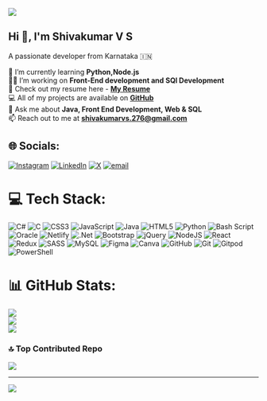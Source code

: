 [![](https://visitcount.itsvg.in/api?id=Shivakumar-VS&icon=5&color=13)](https://visitcount.itsvg.in)

## Hi 👋, I'm Shivakumar V S 
A passionate developer from Karnataka 🇮🇳  

🌱 I’m currently learning **Python,Node.js**  
👨‍💻 I’m working on **Front-End development and SQl Development**  
📑 Check out my resume here - **[My Resume](https://drive.google.com/drive/folders/1qqVklGQOV-lWDgJqrfiCbGGTpvGNj8pW?usp=sharing)**  
💻 All of my projects are available on **[GitHub](https://github.com/Shivakumar-VS)**   
💬 Ask me about **Java, Front End Development, Web & SQL**  
📫 Reach out to me at **shivakumarvs.276@gmail.com**  

## 🌐 Socials:
[![Instagram](https://img.shields.io/badge/Instagram-%23E4405F.svg?logo=Instagram&logoColor=white)](https://instagram.com/i.am.shivakumar) [![LinkedIn](https://img.shields.io/badge/LinkedIn-%230077B5.svg?logo=linkedin&logoColor=white)](https://www.linkedin.com/in/shivakumar-v-s-4313292b1/) [![X](https://img.shields.io/badge/X-black.svg?logo=X&logoColor=white)](https://x.com/https://x.com/iamShivakumarvs) [![email](https://img.shields.io/badge/Email-D14836?logo=gmail&logoColor=white)](mailto:shivakumar.vs276@gmail.com) 

# 💻 Tech Stack:
![C#](https://img.shields.io/badge/c%23-%23239120.svg?style=plastic&logo=csharp&logoColor=white) ![C](https://img.shields.io/badge/c-%2300599C.svg?style=plastic&logo=c&logoColor=white) ![CSS3](https://img.shields.io/badge/css3-%231572B6.svg?style=plastic&logo=css3&logoColor=white) ![JavaScript](https://img.shields.io/badge/javascript-%23323330.svg?style=plastic&logo=javascript&logoColor=%23F7DF1E) ![Java](https://img.shields.io/badge/java-%23ED8B00.svg?style=plastic&logo=openjdk&logoColor=white) ![HTML5](https://img.shields.io/badge/html5-%23E34F26.svg?style=plastic&logo=html5&logoColor=white) ![Python](https://img.shields.io/badge/python-3670A0?style=plastic&logo=python&logoColor=ffdd54) ![Bash Script](https://img.shields.io/badge/bash_script-%23121011.svg?style=plastic&logo=gnu-bash&logoColor=white) ![Oracle](https://img.shields.io/badge/Oracle-F80000?style=plastic&logo=oracle&logoColor=white) ![Netlify](https://img.shields.io/badge/netlify-%23000000.svg?style=plastic&logo=netlify&logoColor=#00C7B7) ![.Net](https://img.shields.io/badge/.NET-5C2D91?style=plastic&logo=.net&logoColor=white) ![Bootstrap](https://img.shields.io/badge/bootstrap-%238511FA.svg?style=plastic&logo=bootstrap&logoColor=white) ![jQuery](https://img.shields.io/badge/jquery-%230769AD.svg?style=plastic&logo=jquery&logoColor=white) ![NodeJS](https://img.shields.io/badge/node.js-6DA55F?style=plastic&logo=node.js&logoColor=white) ![React](https://img.shields.io/badge/react-%2320232a.svg?style=plastic&logo=react&logoColor=%2361DAFB) ![Redux](https://img.shields.io/badge/redux-%23593d88.svg?style=plastic&logo=redux&logoColor=white) ![SASS](https://img.shields.io/badge/SASS-hotpink.svg?style=plastic&logo=SASS&logoColor=white) ![MySQL](https://img.shields.io/badge/mysql-4479A1.svg?style=plastic&logo=mysql&logoColor=white) ![Figma](https://img.shields.io/badge/figma-%23F24E1E.svg?style=plastic&logo=figma&logoColor=white) ![Canva](https://img.shields.io/badge/Canva-%2300C4CC.svg?style=plastic&logo=Canva&logoColor=white) ![GitHub](https://img.shields.io/badge/github-%23121011.svg?style=plastic&logo=github&logoColor=white) ![Git](https://img.shields.io/badge/git-%23F05033.svg?style=plastic&logo=git&logoColor=white) ![Gitpod](https://img.shields.io/badge/gitpod-f06611.svg?style=plastic&logo=gitpod&logoColor=white) ![PowerShell](https://img.shields.io/badge/PowerShell-%235391FE.svg?style=plastic&logo=powershell&logoColor=white)
# 📊 GitHub Stats:
![](https://github-readme-stats.vercel.app/api?username=Shivakumar-VS&theme=neon&hide_border=false&include_all_commits=false&count_private=false)<br/>
![](https://nirzak-streak-stats.vercel.app/?user=Shivakumar-VS&theme=neon&hide_border=false)<br/>
![](https://github-readme-stats.vercel.app/api/top-langs/?username=Shivakumar-VS&theme=neon&hide_border=false&include_all_commits=false&count_private=false&layout=compact)

### 🔝 Top Contributed Repo
![](https://github-contributor-stats.vercel.app/api?username=Shivakumar-VS&limit=5&theme=neon&combine_all_yearly_contributions=true)

---
[![](https://visitcount.itsvg.in/api?id=Shivakumar-VS&icon=5&color=0)](https://visitcount.itsvg.in)

<!-- Proudly created with GPRM ( https://gprm.itsvg.in ) -->
